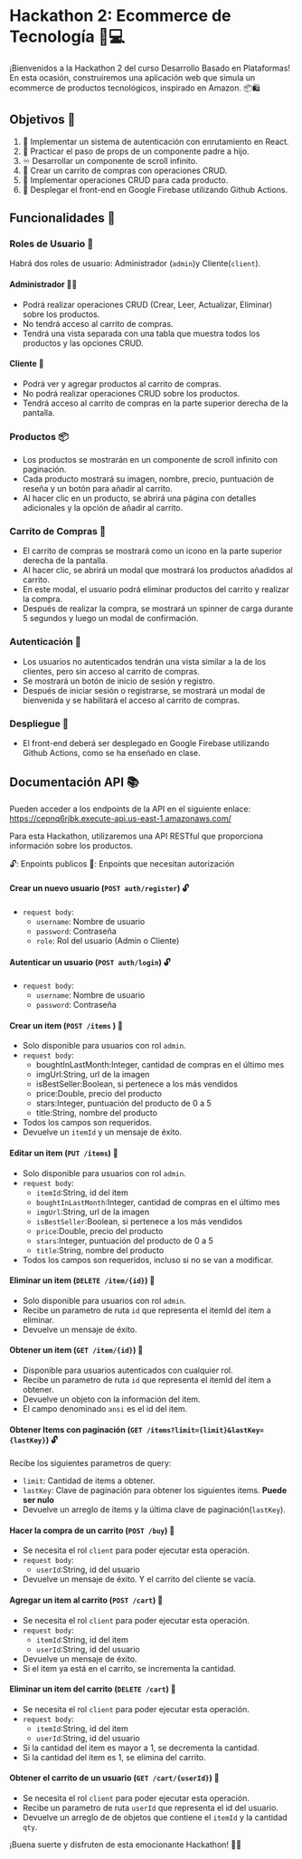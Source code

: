 # Hackathon 2: Ecommerce de Tecnología 🛒💻

¡Bienvenidos a la Hackathon 2 del curso Desarrollo Basado en Plataformas! En esta ocasión, construiremos una aplicación web que simula un ecommerce de productos tecnológicos, inspirado en Amazon. 📦🛍️

## Objetivos 🎯

1. 🔐 Implementar un sistema de autenticación con enrutamiento en React.
2. 🚚 Practicar el paso de props de un componente padre a hijo.
3. ♾️ Desarrollar un componente de scroll infinito.
4. 🛒 Crear un carrito de compras con operaciones CRUD.
5. 🔄 Implementar operaciones CRUD para cada producto.
6. 🚀 Desplegar el front-end en Google Firebase utilizando Github Actions.

## Funcionalidades 🔧

### Roles de Usuario 👥

Habrá dos roles de usuario: Administrador (`admin`)y Cliente(`client`).

#### Administrador 👨‍💼

- Podrá realizar operaciones CRUD (Crear, Leer, Actualizar, Eliminar) sobre los productos.
- No tendrá acceso al carrito de compras.
- Tendrá una vista separada con una tabla que muestra todos los productos y las opciones CRUD.

#### Cliente 👤

- Podrá ver y agregar productos al carrito de compras.
- No podrá realizar operaciones CRUD sobre los productos.
- Tendrá acceso al carrito de compras en la parte superior derecha de la pantalla.

### Productos 📦

- Los productos se mostrarán en un componente de scroll infinito con paginación.
- Cada producto mostrará su imagen, nombre, precio, puntuación de reseña y un botón para añadir al carrito.
- Al hacer clic en un producto, se abrirá una página con detalles adicionales y la opción de añadir al carrito.

### Carrito de Compras 🛒

- El carrito de compras se mostrará como un icono en la parte superior derecha de la pantalla.
- Al hacer clic, se abrirá un modal que mostrará los productos añadidos al carrito.
- En este modal, el usuario podrá eliminar productos del carrito y realizar la compra.
- Después de realizar la compra, se mostrará un spinner de carga durante 5 segundos y luego un modal de confirmación.

### Autenticación 🔐

- Los usuarios no autenticados tendrán una vista similar a la de los clientes, pero sin acceso al carrito de compras.
- Se mostrará un botón de inicio de sesión y registro.
- Después de iniciar sesión o registrarse, se mostrará un modal de bienvenida y se habilitará el acceso al carrito de compras.

### Despliegue 🚀

- El front-end deberá ser desplegado en Google Firebase utilizando Github Actions, como se ha enseñado en clase.

## Documentación API 📚

Pueden acceder a los endpoints de la API en el siguiente enlace: https://cepnq6rjbk.execute-api.us-east-1.amazonaws.com/

Para esta Hackathon, utilizaremos una API RESTful que proporciona información sobre los productos.

🔓: Enpoints publicos
🔐: Enpoints que necesitan autorización

#### Crear un nuevo usuario (`POST auth/register`) 🔓

- `request body`:
    - `username`: Nombre de usuario
    - `password`: Contraseña
    - `role`: Rol del usuario (Admin o Cliente)

#### Autenticar un usuario (`POST auth/login`) 🔓
- `request body`:
    - `username`: Nombre de usuario
    - `password`: Contraseña

#### Crear un item (`POST /items` ) 🔐

- Solo disponible para usuarios con rol `admin`.
- `request body`:
    - boughtInLastMonth:Integer, cantidad de compras en el último mes
    - imgUrl:String, url de la imagen
    - isBestSeller:Boolean, si pertenece a los más vendidos
    - price:Double, precio del producto
    - stars:Integer, puntuación del producto de 0 a 5
    - title:String, nombre del producto
- Todos los campos son requeridos.
- Devuelve un `itemId` y un mensaje de éxito.

#### Editar un item (`PUT /items`) 🔐
- Solo disponible para usuarios con rol `admin`.
- `request body`:
    - `itemId`:String, id del item
    - `boughtInLastMonth`:Integer, cantidad de compras en el último mes
    - `imgUrl`:String, url de la imagen
    - `isBestSeller`:Boolean, si pertenece a los más vendidos
    - `price`:Double, precio del producto
    - `stars`:Integer, puntuación del producto de 0 a 5
    - `title`:String, nombre del producto
- Todos los campos son requeridos, incluso si no se van a modificar.

#### Eliminar un item (`DELETE /item/{id}`) 🔐

- Solo disponible para usuarios con rol `admin`.
- Recibe un parametro de ruta `id` que representa el itemId del item a eliminar.
- Devuelve un mensaje de éxito.

#### Obtener un item (`GET /item/{id}`) 🔐
- Disponible para usuarios autenticados con cualquier rol.
- Recibe un parametro de ruta `id` que representa el itemId del item a obtener.
- Devuelve un objeto con la información del item.
- El campo denominado `ansi` es el id del item.


#### Obtener Items con paginación (`GET /items?limit={limit}&lastKey={lastKey}`) 🔓
Recibe los siguientes parametros de query:
- `limit`: Cantidad de items a obtener.
- `lastKey`: Clave de paginación para obtener los siguientes items. **Puede ser nulo**
- Devuelve un arreglo de items y la última clave de paginación(`lastKey`).

#### Hacer la compra de un carrito (`POST /buy`) 🔐

- Se necesita el rol `client` para poder ejecutar esta operación.
- `request body`:
    - `userId`:String, id del usuario
- Devuelve un mensaje de éxito. Y el carrito del cliente se vacía.

#### Agregar un item al carrito (`POST /cart`) 🔐

- Se necesita el rol `client` para poder ejecutar esta operación.
- `request body`:
    - `itemId`:String, id del item
    - `userId`:String, id del usuario
- Devuelve un mensaje de éxito.
- Si el item ya está en el carrito, se incrementa la cantidad.

#### Eliminar un item del carrito (`DELETE /cart`) 🔐

- Se necesita el rol `client` para poder ejecutar esta operación.
- `request body`:
    - `itemId`:String, id del item
    - `userId`:String, id del usuario
- Si la cantidad del item es mayor a 1, se decrementa la cantidad.
- Si la cantidad del item es 1, se elimina del carrito.

#### Obtener el carrito de un usuario (`GET /cart/{userId}`) 🔐

- Se necesita el rol `client` para poder ejecutar esta operación.
- Recibe un parametro de ruta `userId` que representa el id del usuario.
- Devuelve un arreglo de de objetos que contiene el `itemId` y la cantidad `qty`.

¡Buena suerte y disfruten de esta emocionante Hackathon! 🎉💪